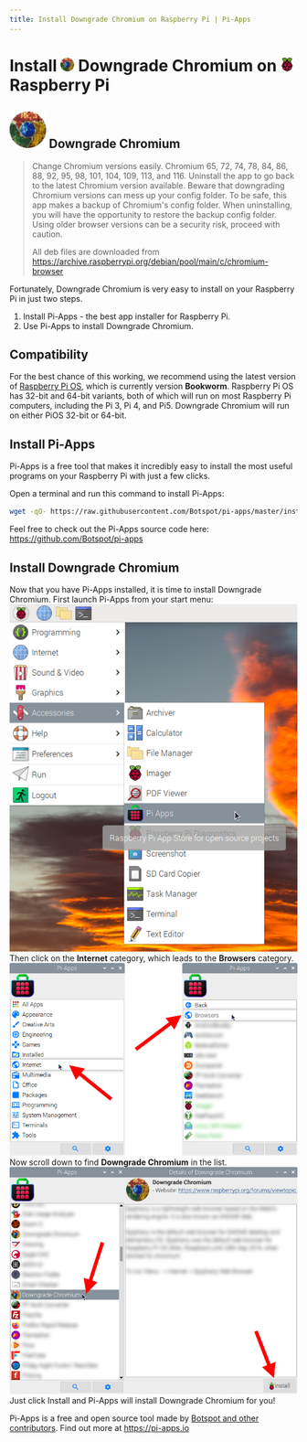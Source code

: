 ```yaml
---
title: Install Downgrade Chromium on Raspberry Pi | Pi-Apps
---
```

<div class="simple-install-content content">

# Install <img src="/img/app-icons/Downgrade Chromium/icon-64.png" height=24> Downgrade Chromium on <img src=/img/other-icons/raspberrypi-icon.svg height=24> Raspberry Pi

## <img src="/img/app-icons/Downgrade Chromium/icon-64.png"> Downgrade Chromium
> Change Chromium versions easily.
> Chromium 65, 72, 74, 78, 84, 86, 88, 92, 95, 98, 101, 104, 109, 113, and 116.
> Uninstall the app to go back to the latest Chromium version available.
> Beware that downgrading Chromium versions can mess up your config folder. To be safe, this app makes a backup of Chromium's config folder. When uninstalling, you will have the opportunity to restore the backup config folder.
> Using older browser versions can be a security risk, proceed with caution.
> 
> All deb files are downloaded from https://archive.raspberrypi.org/debian/pool/main/c/chromium-browser

Fortunately, Downgrade Chromium is very easy to install on your Raspberry Pi in just two steps.
1. Install Pi-Apps - the best app installer for Raspberry Pi.
2. Use Pi-Apps to install Downgrade Chromium.
</div>
<div class="simple-install-content content">

## Compatibility
For the best chance of this working, we recommend using the latest version of [Raspberry Pi OS](https://www.raspberrypi.com/software/), which is currently version **Bookworm**.
Raspberry Pi OS has 32-bit and 64-bit variants, both of which will run on most Raspberry Pi computers, including the Pi 3, Pi 4, and Pi5.
Downgrade Chromium will run on either PiOS 32-bit or 64-bit.
</div>
<div class="simple-install-content content">

## Install Pi-Apps

Pi-Apps is a free tool that makes it incredibly easy to install the most useful programs on your Raspberry Pi with just a few clicks.

Open a terminal and run this command to install Pi-Apps:
```bash
wget -qO- https://raw.githubusercontent.com/Botspot/pi-apps/master/install | bash
```
Feel free to check out the Pi-Apps source code here: https://github.com/Botspot/pi-apps
</div>
<div class="simple-install-content content">

## Install Downgrade Chromium

Now that you have Pi-Apps installed, it is time to install Downgrade Chromium.
First launch Pi-Apps from your start menu:
<img src="/img/start-menu.png">
Then click on the <b>Internet</b> category, which leads to the <b>Browsers</b> category.
<img src="/img/category-selections/Browsers.png">
Now scroll down to find <b>Downgrade Chromium</b> in the list.
<img src="/img/app-icons/Downgrade Chromium/app-selection.png">
Just click Install and Pi-Apps will install Downgrade Chromium for you!
</div>
<div class="simple-install-content content">

Pi-Apps is a free and open source tool made by [Botspot and other contributors](/about/#contributors). Find out more at https://pi-apps.io
</div>
